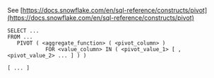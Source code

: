 See [https://docs.snowflake.com/en/sql-reference/constructs/pivot](https://docs.snowflake.com/en/sql-reference/constructs/pivot)
```
SELECT ...
FROM ...
   PIVOT ( <aggregate_function> ( <pivot_column> )
            FOR <value_column> IN ( <pivot_value_1> [ , <pivot_value_2> ... ] ) )

[ ... ]
```

